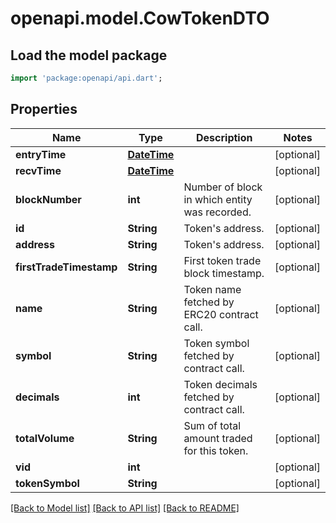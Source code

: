 # openapi.model.CowTokenDTO

## Load the model package
```dart
import 'package:openapi/api.dart';
```

## Properties
Name | Type | Description | Notes
------------ | ------------- | ------------- | -------------
**entryTime** | [**DateTime**](DateTime.md) |  | [optional] 
**recvTime** | [**DateTime**](DateTime.md) |  | [optional] 
**blockNumber** | **int** | Number of block in which entity was recorded. | [optional] 
**id** | **String** | Token's address. | [optional] 
**address** | **String** | Token's address. | [optional] 
**firstTradeTimestamp** | **String** | First token trade block timestamp. | [optional] 
**name** | **String** | Token name fetched by ERC20 contract call. | [optional] 
**symbol** | **String** | Token symbol fetched by contract call. | [optional] 
**decimals** | **int** | Token decimals fetched by contract call. | [optional] 
**totalVolume** | **String** | Sum of total amount traded for this token. | [optional] 
**vid** | **int** |  | [optional] 
**tokenSymbol** | **String** |  | [optional] 

[[Back to Model list]](../README.md#documentation-for-models) [[Back to API list]](../README.md#documentation-for-api-endpoints) [[Back to README]](../README.md)


